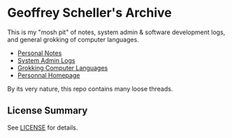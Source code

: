 # Geoffrey Scheller's Archive

This is my "mosh pit" of notes, system admin & software
development logs, and general grokking of computer languages.

* [Personal Notes](notes/)
* [System Admin Logs](adminLogs/)
* [Grokking Computer Languages](grok/)
* [Personnal Homepage](web/)

By its very nature, this repo contains many loose threads.

## License Summary

See [LICENSE](LICENSE) for details.
